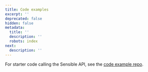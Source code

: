 ```yaml
---
title: Code examples
excerpt: ''
deprecated: false
hidden: false
metadata:
  title: ''
  description: ''
  robots: index
next:
  description: ''
---
```

For starter code calling the Sensible API, see the [code example repo](https://github.com/sensible-hq/sensible-code-examples).